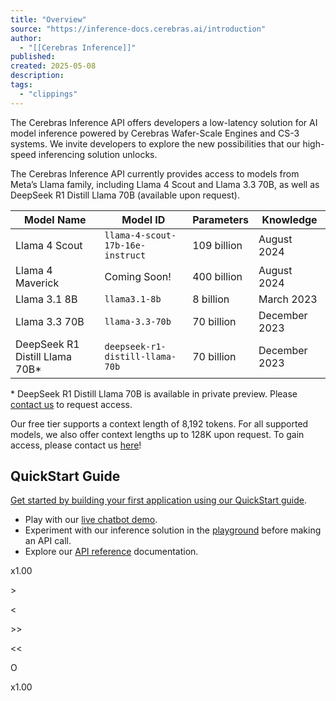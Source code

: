 ```yaml
---
title: "Overview"
source: "https://inference-docs.cerebras.ai/introduction"
author:
  - "[[Cerebras Inference]]"
published:
created: 2025-05-08
description:
tags:
  - "clippings"
---
```

The Cerebras Inference API offers developers a low-latency solution for AI model inference powered by Cerebras Wafer-Scale Engines and CS-3 systems. We invite developers to explore the new possibilities that our high-speed inferencing solution unlocks.

The Cerebras Inference API currently provides access to models from Meta’s Llama family, including Llama 4 Scout and Llama 3.3 70B, as well as DeepSeek R1 Distill Llama 70B (available upon request).

| Model Name | Model ID | Parameters | Knowledge |
| --- | --- | --- | --- |
| Llama 4 Scout | `llama-4-scout-17b-16e-instruct` | 109 billion | August 2024 |
| Llama 4 Maverick | Coming Soon! | 400 billion | August 2024 |
| Llama 3.1 8B | `llama3.1-8b` | 8 billion | March 2023 |
| Llama 3.3 70B | `llama-3.3-70b` | 70 billion | December 2023 |
| DeepSeek R1 Distill Llama 70B\* | `deepseek-r1-distill-llama-70b` | 70 billion | December 2023 |

\* DeepSeek R1 Distill Llama 70B is available in private preview. Please [contact us](https://cerebras.ai/contact-us) to request access.

Our free tier supports a context length of 8,192 tokens. For all supported models, we also offer context lengths up to 128K upon request. To gain access, please contact us [here](https://cerebras.ai/contact-us)!

## QuickStart Guide

[Get started by building your first application using our QuickStart guide](https://inference-docs.cerebras.ai/quickstart).

- Play with our [live chatbot demo](https://inference.cerebras.ai/).
- Experiment with our inference solution in the [playground](https://cloud.cerebras.ai/) before making an API call.
- Explore our [API reference](https://inference-docs.cerebras.ai/api-reference/chat-completions) documentation.

x1.00

\>

<

\>>

<<

O

x1.00